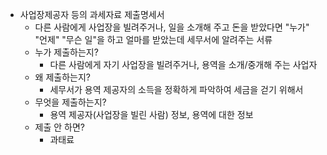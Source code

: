 - 사업장제공자 등의 과세자료 제출명세서
  - 다른 사람에게 사업장을 빌려주거나, 일을 소개해 주고 돈을 받았다면 "누가" "언제" "무슨 일"을 하고 얼마를 받았는데 세무서에 알려주는 서류
  - 누가 제출하는지?
    - 다른 사람에게 자기 사업장을 빌려주거나, 용역을 소개/중개해 주는 사업자
  - 왜 제출하는지?
    - 세무서가 용역 제공자의 소득을 정확하게 파악하여 세금을 걷기 위해서
  - 무엇을 제출하는지?
    - 용역 제공자(사업장을 빌린 사람) 정보, 용역에 대한 정보
  - 제출 안 하면?
    - 과태료
